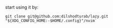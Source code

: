 start using it by:

```console
git clone git@github.com:dilshodturab/lazy.git "${XDG_CONFIG_HOME:-$HOME/.config}"/nvim`
```

